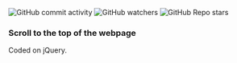 ![GitHub commit activity](https://img.shields.io/github/commit-activity/m/heartshapedbox/scroll-back-to-top?color=5955E8&label=commits&logo=javascript&logoColor=yellow)
![GitHub watchers](https://img.shields.io/github/watchers/heartshapedbox/scroll-back-to-top?color=5955E8&logo=github)
![GitHub Repo stars](https://img.shields.io/github/stars/heartshapedbox/scroll-back-to-top?color=5955E8&logo=github)

### Scroll to the top of the webpage
Coded on jQuery.
